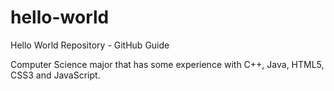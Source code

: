 # hello-world
Hello World Repository - GitHub Guide

Computer Science major that has some experience with C++, Java, HTML5, CSS3 and JavaScript.
